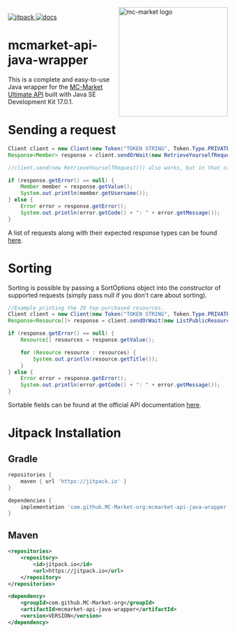[jitpack]: https://img.shields.io/jitpack/v/github/MC-Market-org/mcmarket-api-java-wrapper?label=Snapshots&style=for-the-badge
[docs]: https://img.shields.io/badge/docs-v1-informational?style=for-the-badge

<img alt="mc-market logo" align="right" src="https://github.com/MC-Market-org/mcmarket-api-java-wrapper/blob/assets/assets/icon-blue.png?raw=true" height="250" width="250">

[ ![jitpack][] ](https://jitpack.io/#MC-Market-org/mcmarket-api-java-wrapper)
[ ![docs][] ](https://www.mc-market.org/wiki/ultimate-api/) 
# mcmarket-api-java-wrapper


This is a complete and easy-to-use Java wrapper for the [MC-Market Ultimate API](https://www.mc-market.org/wiki/ultimate-api/) built with Java SE Development Kit 17.0.1.

# Sending a request
```java
Client client = new Client(new Token("TOKEN STRING", Token.Type.PRIVATE));
Response<Member> response = client.sendOrWait(new RetrieveYourselfRequest());

//client.send(new RetrieveYourselfRequest()) also works, but in that case you'd have to handle eventual ratelimits yourself with the help of our built-in methods (response.isRatelimited() and response.getMillisecondsToWait()).

if (response.getError() == null) {
    Member member = response.getValue();
    System.out.println(member.getUsername());
} else {
    Error error = response.getError();
    System.out.println(error.getCode() + ": " + error.getMessage());
}
```
A list of requests along with their expected response types can be found [here](REQUESTS.md).

# Sorting
Sorting is possible by passing a SortOptions object into the constructor of supported requests (simply pass null if you don't care about sorting).
```java
//Example printing the 20 top-purchased resources.
Client client = new Client(new Token("TOKEN STRING", Token.Type.PRIVATE));
Response<Resource[]> response = client.sendOrWait(new ListPublicResourcesRequest(new SortOptions("purchase_count", Order.DESCENDING, 1)));

if (response.getError() == null) {
    Resource[] resources = response.getValue();

    for (Resource resource : resources) {
        System.out.println(resource.getTitle());
    }
} else {
    Error error = response.getError();
    System.out.println(error.getCode() + ": " + error.getMessage());
}
```
Sortable fields can be found at the official API documentation [here](https://www.mc-market.org/wiki/ultimate-api-v1/).

# Jitpack Installation
## Gradle
```groovy
repositories {
    maven { url 'https://jitpack.io' }
}

dependencies {
    implementation 'com.github.MC-Market-org:mcmarket-api-java-wrapper:VERSION'
}
```

## Maven
```xml
<repositories>
    <repository>
        <id>jitpack.io</id>
        <url>https://jitpack.io</url>
    </repository>
</repositories>

<dependency>
    <groupId>com.github.MC-Market-org</groupId>
    <artifactId>mcmarket-api-java-wrapper</artifactId>
    <version>VERSION</version>
</dependency>
```